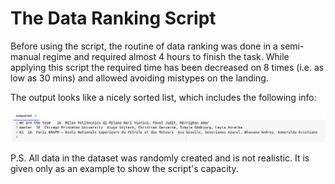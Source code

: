 # The Data Ranking Script

Before using the script, the routine of data ranking was done in a semi-manual regime and required almost 4 hours to finish the task. While applying this script the required time has been decreased on 8 times (i.e. as low as 30 mins) and allowed avoiding mistypes on the landing. 

The output looks like a nicely sorted list, which includes the following info:

![output](https://github.com/Mandzhi/Magic_script_for_ranging_data/blob/main/output.png)

P.S. All data in the dataset was randomly created and is not realistic. It is given only as an example to show the script's capacity.
